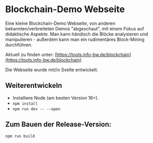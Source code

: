 # Blockchain-Demo Webseite

Eine kleine Blockchain-Demo Webseite, von anderen bekannten/verbreiteten Demos "abgeschaut", mit einem Fokus auf didaktische Aspekte. Man kann händisch die Blöcke analysieren und manipulieren - außerdem kann man ein rudimentäres Block-Mining durchführen.

Aktuell zu finden unter: [https://tools.info-bw.de/blockchain](https://tools.info-bw.de/blockchain)

Die Webseite wurde mit/in Svelte entwickelt.

## Weiterentwickeln

- Installiere Node (am besten Version 18+).
- `npm install`
- `npm run dev -- --open`

## Zum Bauen der Release-Version:

`npm run build`
